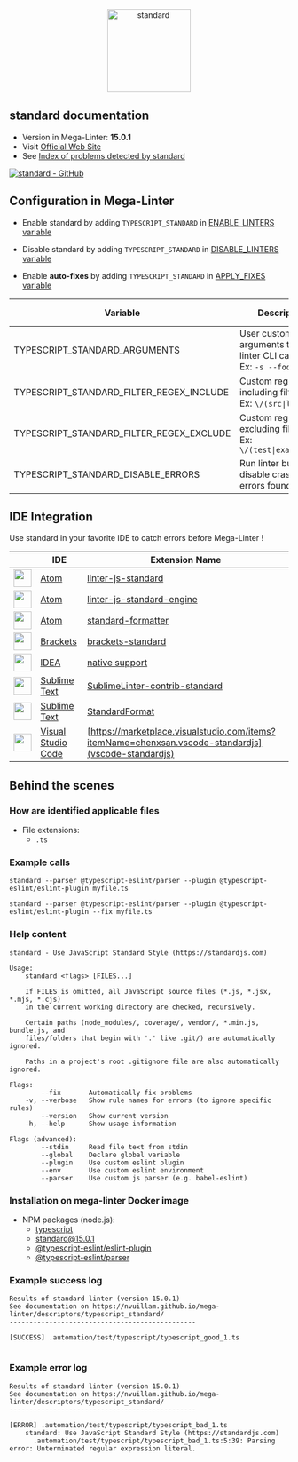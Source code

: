 <!-- markdownlint-disable MD033 MD041 -->
<!-- Generated by .automation/build.py, please do not update manually -->

<div align="center">
  <a href="https://standardjs.com/" target="blank" title="Visit linter Web Site">
    <img src="https://github.com/standard/standard/raw/master/sticker.png" alt="standard" height="150px" class="megalinter-banner">
  </a>
</div>

## standard documentation

- Version in Mega-Linter: **15.0.1**
- Visit [Official Web Site](https://standardjs.com/)
- See [Index of problems detected by standard](https://standardjs.com/rules.html)

[![standard - GitHub](https://gh-card.dev/repos/standard/standard.svg?fullname=)](https://github.com/standard/standard)

## Configuration in Mega-Linter

- Enable standard by adding `TYPESCRIPT_STANDARD` in [ENABLE_LINTERS variable](../index.md#activation-and-deactivation)
- Disable standard by adding `TYPESCRIPT_STANDARD` in [DISABLE_LINTERS variable](../index.md#activation-and-deactivation)

- Enable **auto-fixes** by adding `TYPESCRIPT_STANDARD` in [APPLY_FIXES variable](../index.md#apply-fixes)

| Variable | Description | Default value |
| ----------------- | -------------- | -------------- |
| TYPESCRIPT_STANDARD_ARGUMENTS | User custom arguments to add in linter CLI call<br/>Ex: `-s --foo "bar"` |  |
| TYPESCRIPT_STANDARD_FILTER_REGEX_INCLUDE | Custom regex including filter<br/>Ex: `\/(src\|lib)\/` | Include every file |
| TYPESCRIPT_STANDARD_FILTER_REGEX_EXCLUDE | Custom regex excluding filter<br/>Ex: `\/(test\|examples)\/` | Exclude no file |
| TYPESCRIPT_STANDARD_DISABLE_ERRORS | Run linter but disable crash if errors found | `false` |

## IDE Integration

Use standard in your favorite IDE to catch errors before Mega-Linter !

| <!-- --> | IDE | Extension Name |
| :--: | ----------------- | -------------- |
| <img src="https://github.com/nvuillam/mega-linter/raw/master/docs/assets/icons/atom.ico" alt="" height="32px" class="megalinter-icon"></a> | [Atom](https://atom.io/) | [linter-js-standard](https://atom.io/packages/linter-js-standard) |
| <img src="https://github.com/nvuillam/mega-linter/raw/master/docs/assets/icons/atom.ico" alt="" height="32px" class="megalinter-icon"></a> | [Atom](https://atom.io/) | [linter-js-standard-engine](https://atom.io/packages/linter-js-standard-engine) |
| <img src="https://github.com/nvuillam/mega-linter/raw/master/docs/assets/icons/atom.ico" alt="" height="32px" class="megalinter-icon"></a> | [Atom](https://atom.io/) | [standard-formatter](https://atom.io/packages/standard-formatter) |
| <img src="https://github.com/nvuillam/mega-linter/raw/master/docs/assets/icons/brackets.ico" alt="" height="32px" class="megalinter-icon"></a> | [Brackets](http://brackets.io/) | [brackets-standard](https://github.com/ishamf/brackets-standard/) |
| <img src="https://github.com/nvuillam/mega-linter/raw/master/docs/assets/icons/idea.ico" alt="" height="32px" class="megalinter-icon"></a> | [IDEA](https://www.jetbrains.com/products.html#type=ide) | [native support](https://blog.jetbrains.com/webstorm/2017/01/webstorm-2017-1-eap-171-2272/) |
| <img src="https://github.com/nvuillam/mega-linter/raw/master/docs/assets/icons/sublime.ico" alt="" height="32px" class="megalinter-icon"></a> | [Sublime Text](https://www.sublimetext.com/) | [SublimeLinter-contrib-standard](https://packagecontrol.io/packages/SublimeLinter-contrib-standard) |
| <img src="https://github.com/nvuillam/mega-linter/raw/master/docs/assets/icons/sublime.ico" alt="" height="32px" class="megalinter-icon"></a> | [Sublime Text](https://www.sublimetext.com/) | [StandardFormat](https://packagecontrol.io/packages/StandardFormat) |
| <img src="https://github.com/nvuillam/mega-linter/raw/master/docs/assets/icons/vscode.ico" alt="" height="32px" class="megalinter-icon"></a> | [Visual Studio Code](https://code.visualstudio.com/) | [https://marketplace.visualstudio.com/items?itemName=chenxsan.vscode-standardjs](vscode-standardjs) |

## Behind the scenes

### How are identified applicable files

- File extensions:
  - `.ts`

<!-- markdownlint-disable -->
<!-- /* cSpell:disable */ -->

### Example calls

```shell
standard --parser @typescript-eslint/parser --plugin @typescript-eslint/eslint-plugin myfile.ts
```

```shell
standard --parser @typescript-eslint/parser --plugin @typescript-eslint/eslint-plugin --fix myfile.ts
```


### Help content

```shell
standard - Use JavaScript Standard Style (https://standardjs.com)

Usage:
    standard <flags> [FILES...]

    If FILES is omitted, all JavaScript source files (*.js, *.jsx, *.mjs, *.cjs)
    in the current working directory are checked, recursively.

    Certain paths (node_modules/, coverage/, vendor/, *.min.js, bundle.js, and
    files/folders that begin with '.' like .git/) are automatically ignored.

    Paths in a project's root .gitignore file are also automatically ignored.

Flags:
        --fix       Automatically fix problems
    -v, --verbose   Show rule names for errors (to ignore specific rules)
        --version   Show current version
    -h, --help      Show usage information

Flags (advanced):
        --stdin     Read file text from stdin
        --global    Declare global variable
        --plugin    Use custom eslint plugin
        --env       Use custom eslint environment
        --parser    Use custom js parser (e.g. babel-eslint)

```

### Installation on mega-linter Docker image

- NPM packages (node.js):
  - [typescript](https://www.npmjs.com/package/typescript)
  - [standard@15.0.1](https://www.npmjs.com/package/standard)
  - [@typescript-eslint/eslint-plugin](https://www.npmjs.com/package/@typescript-eslint/eslint-plugin)
  - [@typescript-eslint/parser](https://www.npmjs.com/package/@typescript-eslint/parser)

### Example success log

```shell
Results of standard linter (version 15.0.1)
See documentation on https://nvuillam.github.io/mega-linter/descriptors/typescript_standard/
-----------------------------------------------

[SUCCESS] .automation/test/typescript/typescript_good_1.ts
    

```

### Example error log

```shell
Results of standard linter (version 15.0.1)
See documentation on https://nvuillam.github.io/mega-linter/descriptors/typescript_standard/
-----------------------------------------------

[ERROR] .automation/test/typescript/typescript_bad_1.ts
    standard: Use JavaScript Standard Style (https://standardjs.com)
      .automation/test/typescript/typescript_bad_1.ts:5:39: Parsing error: Unterminated regular expression literal.

```
